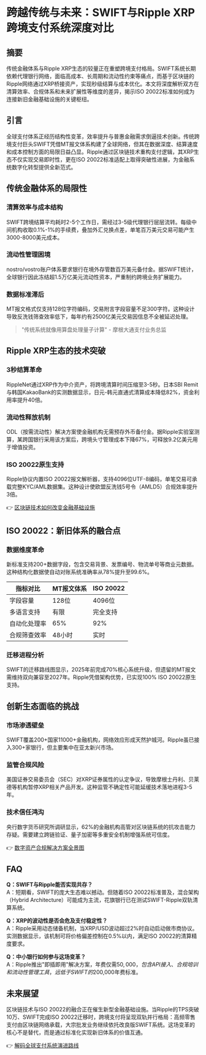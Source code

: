 # 跨越传统与未来：SWIFT与Ripple XRP跨境支付系统深度对比

## 摘要
传统金融体系与Ripple XRP生态的较量正在重塑跨境支付格局。SWIFT系统长期依赖代理银行网络，面临高成本、长周期和流动性约束等痛点，而基于区块链的Ripple网络通过XRP桥接资产，实现秒级结算与成本优化。本文将深度解析双方在清算效率、合规体系和未来扩展性等维度的差异，揭示ISO 20022标准如何成为连接新旧金融基础设施的关键枢纽。

## 引言
全球支付体系正经历结构性变革，效率提升与普惠金融需求倒逼技术创新。传统跨境支付巨头SWIFT凭借MT报文体系构建了全球网络，但其在数据深度、结算速度和成本控制方面的局限日益凸显。Ripple通过区块链技术重构支付逻辑，其XRP生态不仅实现交易即时性，更在ISO 20022标准适配上取得突破性进展，为金融系统数字化转型提供全新范式。

## 传统金融体系的局限性

### 清算效率与成本结构
SWIFT跨境结算平均耗时2-5个工作日，需经过3-5级代理银行层层流转。每级中间机构收取0.1%-1%的手续费，叠加外汇兑换点差，单笔百万美元交易可能产生3000-8000美元成本。

### 流动性管理困境
nostro/vostro账户体系要求银行在境外存管数百万美元备付金。据SWIFT统计，全球银行因此冻结超1.5万亿美元流动性资本，严重制约跨境业务扩展能力。

### 数据标准滞后
MT报文格式仅支持128位字符编码，交易附言字段容量不足300字符。这种设计导致反洗钱筛查效率低下，每年约有2500亿美元交易因信息不全被延迟处理。

> "传统系统就像用算盘处理量子计算" - 摩根大通支付业务总监

## Ripple XRP生态的技术突破

### 3秒结算革命
RippleNet通过XRP作为中介资产，将跨境清算时间压缩至3-5秒。日本SBI Remit与韩国KakaoBank的实测数据显示，日元-韩元直通式清算成本降低82%，资金利用率提升40倍。

### 流动性释放机制
ODL（按需流动性）解决方案使金融机构无需预存外币备付金。据Ripple实验室测算，某跨国银行采用该方案后，跨境头寸管理成本下降67%，可释放9.2亿美元用于增值投资。

### ISO 20022原生支持
Ripple协议内置ISO 20022报文解析器，支持4096位UTF-8编码，单笔交易可承载完整KYC/AML数据集。这种设计使欧盟反洗钱5号令（AMLD5）合规效率提升3倍。

👉 [区块链技术如何改变金融基础设施](https://bit.ly/okx_welcome)

## ISO 20022：新旧体系的融合点

### 数据维度革命
新标准支持200+数据字段，包含交易背景、发票编号、物流单号等商业元数据。这种结构化数据使自动对账系统准确率从78%提升至99.6%。

| 指标对比       | MT报文体系 | ISO 20022 |
|----------------|------------|-----------|
| 字段容量       | 128位      | 4096位    |
| 多语言支持     | 有限       | 完全支持  |
| 自动化处理率   | 65%        | 92%       |
| 合规筛查效率   | 48小时     | 实时      |

### 迁移进程分析
SWIFT的迁移路线图显示，2025年前完成70%核心系统升级，但遗留的MT报文需维持双向兼容至2027年。Ripple凭借架构优势，已实现100% ISO 20022原生支持。

## 创新生态面临的挑战

### 市场渗透壁垒
SWIFT覆盖200+国家11000+金融机构，网络效应形成天然护城河。Ripple虽已接入300+家银行，但主要集中在亚太新兴市场。

### 监管合规风险
美国证券交易委员会（SEC）对XRP证券属性的认定争议，导致摩根士丹利、贝莱德等机构暂停XRP相关产品开发。这种监管不确定性可能延缓技术落地进程3-5年。

### 技术信任鸿沟
央行数字货币研究所调研显示，62%的金融机构高管对区块链系统的抗攻击能力存疑。需要建立跨链验证、量子加密等多重安全机制增强系统可信度。

👉 [数字资产合规解决方案全景图](https://bit.ly/okx_welcome)

## FAQ

**Q：SWIFT与Ripple能否实现共存？**  
A：短期看，SWIFT的庞大生态难以撼动。但随着ISO 20022标准普及，混合架构（Hybrid Architecture）可能成为主流，花旗银行已在测试SWIFT-Ripple双轨清算系统。

**Q：XRP的波动性是否会危及支付稳定性？**  
A：Ripple采用动态储备机制，当XRP/USD波动超过2%时自动启动做市商协议。实测数据显示，该机制可将价格偏差控制在0.5%以内，满足ISO 20022的清算精度要求。

**Q：中小银行如何参与这场变革？**  
A：Ripple推出"即插即用"解决方案，年费仅需$50,000，包含API接入、合规培训和流动性管理工具，远低于SWIFT的$200,000年费标准。

## 未来展望
区块链技术与ISO 20022的融合正在催生新型金融基础设施。当Ripple的TPS突破10万、SWIFT完成ISO 20022迁移时，跨境支付将呈现双轨并行格局：高频零售支付由区块链网络承载，大宗批发业务继续依托改良版SWIFT系统。这场变革的核心不是替代，而是通过标准化实现新旧体系的价值互通。

👉 [解码全球支付系统演进路线](https://bit.ly/okx_welcome)